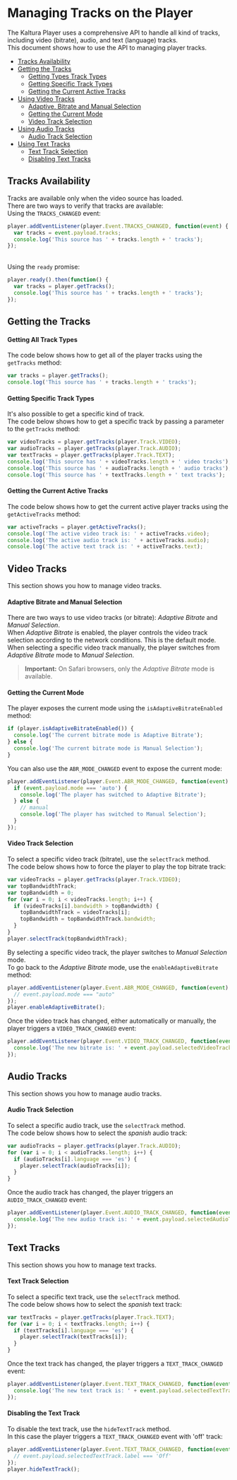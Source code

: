 # Managing Tracks on the Player

The Kaltura Player uses a comprehensive API to handle all kind of tracks, including video (bitrate), audio, and text (language) tracks.
<br>This document shows how to use the API to managing player tracks.

- [Tracks Availability](#tracks-availability)
- [Getting the Tracks](#getting-the-tracks)
  - [Getting Types Track Types](#getting-all-track-types)
  - [Getting Specific Track Types](#getting-specific-track-types)
  - [Getting the Current Active Tracks](#getting-the-current-active-tracks)
- [Using Video Tracks](#video-tracks)
  - [Adaptive, Bitrate and Manual Selection](#adaptive-bitrate-and-manual-selection)
  - [Getting the Current Mode](#getting-the-current-mode)
  - [Video Track Selection](#video-track-selection)
- [Using Audio Tracks](#audio-tracks)
  - [Audio Track Selection](#audio-track-selection)
- [Using Text Tracks](#text-tracks)
  - [Text Track Selection](#text-track-selection)
  - [Disabling Text Tracks](#disable-text-track)

## Tracks Availability

Tracks are available only when the video source has loaded.
<br>There are two ways to verify that tracks are available:
<br>Using the `TRACKS_CHANGED` event:

```javascript
player.addEventListener(player.Event.TRACKS_CHANGED, function(event) {
  var tracks = event.payload.tracks;
  console.log('This source has ' + tracks.length + ' tracks');
});
```

<br>Using the `ready` promise:

```javascript
player.ready().then(function() {
  var tracks = player.getTracks();
  console.log('This source has ' + tracks.length + ' tracks');
});
```

## Getting the Tracks

#### Getting All Track Types

The code below shows how to get all of the player tracks using the `getTracks` method:

```javascript
var tracks = player.getTracks();
console.log('This source has ' + tracks.length + ' tracks');
```

#### Getting Specific Track Types

It's also possible to get a specific kind of track.
<br>The code below shows how to get a specific track by passing a parameter to the `getTracks` method:

```javascript
var videoTracks = player.getTracks(player.Track.VIDEO);
var audioTracks = player.getTracks(player.Track.AUDIO);
var textTracks = player.getTracks(player.Track.TEXT);
console.log('This source has ' + videoTracks.length + ' video tracks');
console.log('This source has ' + audioTracks.length + ' audio tracks');
console.log('This source has ' + textTracks.length + ' text tracks');
```

#### Getting the Current Active Tracks

The code below shows how to get the current active player tracks using the `getActiveTracks` method:

```javascript
var activeTracks = player.getActiveTracks();
console.log('The active video track is: ' + activeTracks.video);
console.log('The active audio track is: ' + activeTracks.audio);
console.log('The active text track is: ' + activeTracks.text);
```

## Video Tracks

This section shows you how to manage video tracks.

#### Adaptive Bitrate and Manual Selection

There are two ways to use video tracks (or bitrate): _Adaptive Bitrate_ and _Manual Selection_.
<br>When _Adaptive Bitrate_ is enabled, the player controls the video track selection according to the network conditions. This is the default mode.
<br>When selecting a specific video track manually, the player switches from _Adaptive Bitrate_ mode to _Manual Selection_.

> **Important:** On Safari browsers, only the _Adaptive Bitrate_ mode is available.

#### Getting the Current Mode

The player exposes the current mode using the `isAdaptiveBitrateEnabled` method:

```javascript
if (player.isAdaptiveBitrateEnabled()) {
  console.log('The current bitrate mode is Adaptive Bitrate');
} else {
  console.log('The current bitrate mode is Manual Selection');
}
```

You can also use the `ABR_MODE_CHANGED` event to expose the current mode:

```javascript
player.addEventListener(player.Event.ABR_MODE_CHANGED, function(event) {
  if (event.payload.mode === 'auto') {
    console.log('The player has switched to Adaptive Bitrate');
  } else {
    // manual
    console.log('The player has switched to Manual Selection');
  }
});
```

#### Video Track Selection

To select a specific video track (bitrate), use the `selectTrack` method.
<br>The code below shows how to force the player to play the top bitrate track:

```javascript
var videoTracks = player.getTracks(player.Track.VIDEO);
var topBandwidthTrack;
var topBandwidth = 0;
for (var i = 0; i < videoTracks.length; i++) {
  if (videoTracks[i].bandwidth > topBandwidth) {
    topBandwidthTrack = videoTracks[i];
    topBandwidth = topBandwidthTrack.bandwidth;
  }
}
player.selectTrack(topBandwidthTrack);
```

By selecting a specific video track, the player switches to _Manual Selection_ mode.
<br>To go back to the _Adaptive Bitrate_ mode, use the `enableAdaptiveBitrate` method:

```javascript
player.addEventListener(player.Event.ABR_MODE_CHANGED, function(event) {
  // event.payload.mode === "auto"
});
player.enableAdaptiveBitrate();
```

Once the video track has changed, either automatically or manually, the player triggers a `VIDEO_TRACK_CHANGED` event:

```javascript
player.addEventListener(player.Event.VIDEO_TRACK_CHANGED, function(event) {
  console.log('The new bitrate is: ' + event.payload.selectedVideoTrack.bandwidth);
});
```

## Audio Tracks

This section shows you how to manage audio tracks.

#### Audio Track Selection

To select a specific audio track, use the `selectTrack` method.
<br>The code below shows how to select the _spanish_ audio track:

```javascript
var audioTracks = player.getTracks(player.Track.AUDIO);
for (var i = 0; i < audioTracks.length; i++) {
  if (audioTracks[i].language === 'es') {
    player.selectTrack(audioTracks[i]);
  }
}
```

Once the audio track has changed, the player triggers an `AUDIO_TRACK_CHANGED` event:

```javascript
player.addEventListener(player.Event.AUDIO_TRACK_CHANGED, function(event) {
  console.log('The new audio track is: ' + event.payload.selectedAudioTrack.label);
});
```

## Text Tracks

This section shows you how to manage text tracks.

#### Text Track Selection

To select a specific text track, use the `selectTrack` method.
<br>The code below shows how to select the _spanish_ text track:

```javascript
var textTracks = player.getTracks(player.Track.TEXT);
for (var i = 0; i < textTracks.length; i++) {
  if (textTracks[i].language === 'es') {
    player.selectTrack(textTracks[i]);
  }
}
```

Once the text track has changed, the player triggers a `TEXT_TRACK_CHANGED` event:

```javascript
player.addEventListener(player.Event.TEXT_TRACK_CHANGED, function(event) {
  console.log('The new text track is: ' + event.payload.selectedTextTrack.label);
});
```

#### Disabling the Text Track

To disable the text track, use the `hideTextTrack` method.
<br>In this case the player triggers a `TEXT_TRACK_CHANGED` event with 'off' track:

```javascript
player.addEventListener(player.Event.TEXT_TRACK_CHANGED, function(event) {
  // event.payload.selectedTextTrack.label === 'Off'
});
player.hideTextTrack();
```
